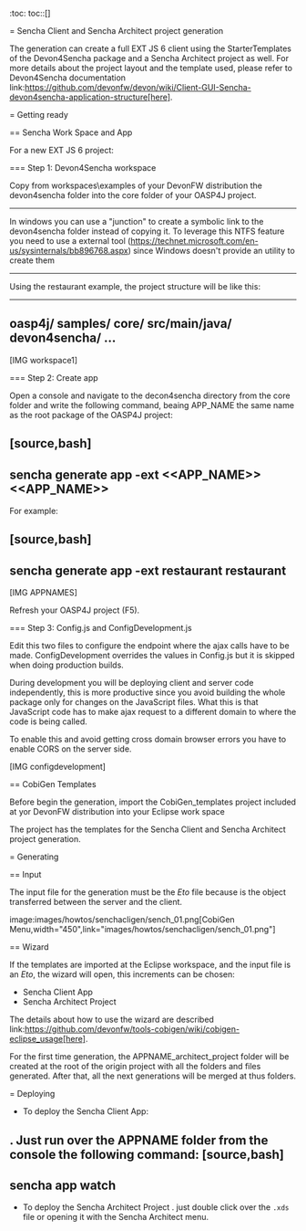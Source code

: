 :toc:
toc::[]

= Sencha Client and Sencha Architect project generation

The generation can create a full EXT JS 6 client using the StarterTemplates of the Devon4Sencha package and a Sencha Architect project as well. For more details about the project layout and the template used, please refer to Devon4Sencha documentation link:https://github.com/devonfw/devon/wiki/Client-GUI-Sencha-devon4sencha-application-structure[here].

= Getting ready

== Sencha Work Space and App

For a new EXT JS 6 project:

=== Step 1: Devon4Sencha workspace

Copy from workspaces\examples of your DevonFW distribution the devon4sencha folder into the core folder of your OASP4J project.

____
In windows you can use a "junction" to create a symbolic link to the devon4sencha folder instead of copying it. To leverage this NTFS feature you need to use a external tool (https://technet.microsoft.com/en-us/sysinternals/bb896768.aspx) since Windows doesn't provide an utility to create them 
____

Using the restaurant example, the project structure will be like this:

----
oasp4j/
      samples/
              core/
                   src/main/java/
                   devon4sencha/
                   ...
----


[IMG workspace1]

=== Step 2: Create app

Open a console and navigate to the decon4sencha directory from the core folder and write the following command, beaing APP_NAME the same name as the root package of the OASP4J project:

[source,bash]
----
sencha generate app -ext <<APP_NAME>> <<APP_NAME>>
----

For example:

[source,bash]
----
sencha generate app -ext restaurant restaurant
----

[IMG APPNAMES]

Refresh your OASP4J project (F5).

=== Step 3: Config.js and ConfigDevelopment.js

Edit this two files to configure the endpoint where the ajax calls have to be made. ConfigDevelopment overrides the values in Config.js but it is skipped when doing production builds. 

During development you will be deploying client and server code independently, this is more productive since you avoid building the whole package only for changes on the JavaScript files. What this is that JavaScript code has to make ajax request to a different domain to where the code is being called. 

To enable this and avoid getting cross domain browser errors you have to enable CORS on the server side.

[IMG configdevelopment]

== CobiGen Templates

Before begin the generation, import the CobiGen_templates project included at yor DevonFW distribution into your Eclipse work space

The project has the templates for the Sencha Client and Sencha Architect project generation.

= Generating

== Input

The input file for the generation must be the *Eto* file because is the object transferred between the server and the client.

image:images/howtos/senchacligen/sench_01.png[CobiGen Menu,width="450",link="images/howtos/senchacligen/sench_01.png"]

== Wizard

If the templates are imported at the Eclipse workspace, and the input file is an *Eto*, the wizard will open, this increments can be chosen:

* Sencha Client App
* Sencha Architect Project

The details about how to use the wizard are described link:https://github.com/devonfw/tools-cobigen/wiki/cobigen-eclipse_usage[here].

For the first time generation, the APPNAME_architect_project folder will be created at the root of the origin project with all the folders and files generated. After that, all the next generations will be merged at thus folders.


= Deploying

* To deploy the Sencha Client App:

. Just run over the APPNAME folder from the console the following command:
[source,bash]
----
sencha app watch
----

* To deploy the Sencha Architect Project
. just double click over the `.xds` file or opening it with the Sencha Architect menu.